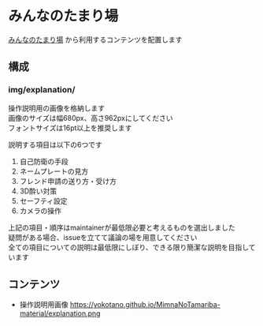 みんなのたまり場
================
[みんなのたまり場](https://vrchat.com/home/launch?worldId=wrld_0632ef6f-cc00-46a3-bf4b-621256a8fe29) から利用するコンテンツを配置します

構成
----
### img/explanation/
操作説明用の画像を格納します  
画像のサイズは幅680px、高さ962pxにしてください  
フォントサイズは16pt以上を推奨します

説明する項目は以下の6つです
1. 自己防衛の手段
2. ネームプレートの見方
3. フレンド申請の送り方・受け方
4. 3D酔い対策
5. セーフティ設定
6. カメラの操作

上記の項目・順序はmaintainerが最低限必要と考えるものを選出しました  
疑問がある場合、issueを立てて議論の場を用意してください  
全ての項目についての説明は最低限にしぼり、できる限り簡潔な説明を目指しています

コンテンツ
-----------
- 操作説明用画像 https://yokotano.github.io/MimnaNoTamariba-material/explanation.png
